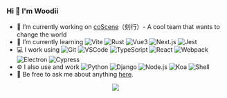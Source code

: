 ### Hi 👋 I'm Woodii
- 🔭 I’m currently working on [coScene](https://github.com/coscene-io)（刻行）- A cool team that wants to change the world
- 🌱 I’m currently learning
![Vite](https://img.shields.io/badge/-Vite-616161?logo=vite&style=plastic)
![Rust](https://img.shields.io/badge/-Rust-616161?logo=Rust&style=plastic)
![Vue3](https://img.shields.io/badge/-Vue3-616161?logo=Vue.js&style=plastic)
![Next.js](https://img.shields.io/badge/-Next.js-616161?logo=Next.js&style=plastic)
![Jest](https://img.shields.io/badge/-Jest-616161?logo=Jest&style=plastic)
- 💻 I work using
![Git](https://img.shields.io/badge/-Git-616161?logo=Git&style=plastic)
![VSCode](https://img.shields.io/badge/-VSCode-616161?logo=VisualStudioCode&style=plastic)
![TypeScript](https://img.shields.io/badge/-TypeScript-616161?logo=TypeScript&style=plastic)
![React](https://img.shields.io/badge/-React-616161?logo=React&style=plastic)
![Webpack](https://img.shields.io/badge/-Webpack-616161?logo=Webpack&style=plastic)
![Electron](https://img.shields.io/badge/-Electron-616161?logo=Electron&style=plastic)
![Cypress](https://img.shields.io/badge/-Cypress-616161?logo=Cypress&style=plastic)
- ⚙️ I also use and work
![Python](https://img.shields.io/badge/-Python-616161?logo=Python&style=plastic)
![Django](https://img.shields.io/badge/-Django-616161?logo=Django&style=plastic)
![Node.js](https://img.shields.io/badge/-Node.js-616161?logo=Node.js&style=plastic)
![Koa](https://img.shields.io/badge/-Koa-616161?logo=Koa&style=plastic)
![Shell](https://img.shields.io/badge/-Shell-616161?logo=Shell&style=plastic)
- 💬 Be free to ask me about anything [here](https://github.com/Woodii1998/Woodii1998/issues).


<div align=center><img src="https://github-readme-stats.vercel.app/api?username=Woodii1998"></div>
<!--
**Woodii1998/Woodii1998** is a ✨ _special_ ✨ repository because its `README.md` (this file) appears on your GitHub profile.

Here are some ideas to get you started:

- 🔭 I’m currently working on ...
- 🌱 I’m currently learning ...
- 👯 I’m looking to collaborate on ...
- 🤔 I’m looking for help with ...
- 💬 Ask me about ...
- 📫 How to reach me: ...
- 😄 Pronouns: ...
- ⚡ Fun fact: ...

-->
